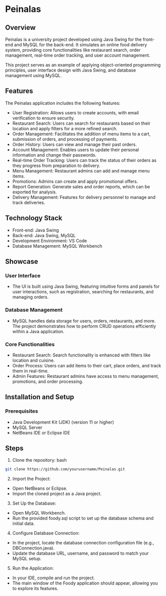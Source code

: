 # Peinalas

## Overview
Peinalas is a university project developed using Java Swing for the front-end and MySQL for the back-end. It simulates an online food delivery system, providing core functionalities like restaurant search, order management, real-time order tracking, and user account management.

This project serves as an example of applying object-oriented programming principles, user interface design with Java Swing, and database management using MySQL.

## Features
The Peinalas application includes the following features:

- User Registration: Allows users to create accounts, with email verification to ensure security.
- Restaurant Search: Users can search for restaurants based on their location and apply filters for a more refined search.
- Order Management: Facilitates the addition of menu items to a cart, submission of orders, and processing of payments.
- Order History: Users can view and manage their past orders.
- Account Management: Enables users to update their personal information and change their passwords.
- Real-time Order Tracking: Users can track the status of their orders as they progress from preparation to delivery.
- Menu Management: Restaurant admins can add and manage menu items.
- Promotions: Admins can create and apply promotional offers.
- Report Generation: Generate sales and order reports, which can be exported for analysis.
- Delivery Management: Features for delivery personnel to manage and track deliveries.

## Technology Stack
- Front-end: Java Swing
- Back-end: Java Swing, MySQL
- Development Environment: VS Code
- Database Management: MySQL Workbench

## Showcase
### User Interface
- The UI is built using Java Swing, featuring intuitive forms and panels for user interactions, such as registration, searching for restaurants, and managing orders.

### Database Management
- MySQL handles data storage for users, orders, restaurants, and more. The project demonstrates how to perform CRUD operations efficiently within a Java application.

### Core Functionalities
- Restaurant Search: Search functionality is enhanced with filters like location and cuisine.
- Order Process: Users can add items to their cart, place orders, and track them in real-time.
- Admin Features: Restaurant admins have access to menu management, promotions, and order processing.

## Installation and Setup
### Prerequisites
- Java Development Kit (JDK) (version 11 or higher)
- MySQL Server
- NetBeans IDE or Eclipse IDE

## Steps
1. Clone the repository:
bash
```bash
git clone https://github.com/yourusername/Peinalas.git
```

2. Import the Project:
- Open NetBeans or Eclipse.
- Import the cloned project as a Java project.

3. Set Up the Database:
- Open MySQL Workbench.
- Run the provided foody.sql script to set up the database schema and initial data.

4. Configure Database Connection:
- In the project, locate the database connection configuration file (e.g., DBConnection.java).
- Update the database URL, username, and password to match your MySQL setup.

5. Run the Application:
- In your IDE, compile and run the project.
- The main window of the Foody application should appear, allowing you to explore its features.
